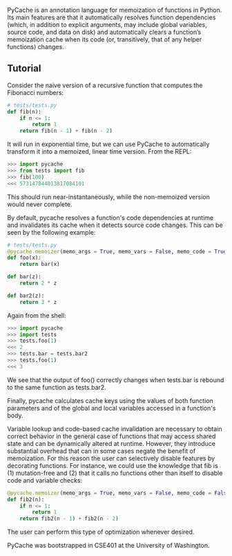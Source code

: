 PyCache is an annotation language for memoization of functions in Python. Its main features are that it automatically resolves function dependencies (which, in addition to explicit arguments, may include global variables, source code, and data on disk) and automatically clears a function’s memoization cache when its code (or, transitively, that of any helper functions) changes.


## Tutorial
Consider the naive version of a recursive function that computes the Fibonacci numbers:
```python
# tests/tests.py
def fib(n):
	if n <= 1:
		return 1
	return fib(n - 1) + fib(n - 2)
```
It will run in exponential time, but we can use PyCache to automatically transform it into a memoized, linear time version. From the REPL:
```python
>>> import pycache
>>> from tests import fib
>>> fib(100)
<<< 573147844013817084101
```
This should run near-instantaneously, while the non-memoized version would never complete.

By default, pycache resolves a function's code dependencies at runtime and invalidates its cache when it detects source code changes. This can be seen by the following example:
```python
# tests/tests.py
@pycache.memoizer(memo_args = True, memo_vars = False, memo_code = True)
def foo(x):
	return bar(x)

def bar(z):
	return 2 * z

def bar2(z):
	return 3 * z
```
Again from the shell:
```python
>>> import pycache
>>> import tests
>>> tests.foo(1)
<<< 2
>>> tests.bar = tests.bar2
>>> tests.foo(1)
<<< 3
```
We see that the output of foo() correctly changes when tests.bar is rebound to the same function as tests.bar2. 

Finally, pycache calculates cache keys using the values of both function parameters and of the global and local variables accessed in a function's body.

Variable lookup and code-based cache invalidation are necessary to obtain correct behavior in the general case of functions that may access shared state and can be dynamically altered at runtime. However, they introduce substantial overhead that can in some cases negate the benefit of memoization. For this reason the user can selectively disable features by decorating functions. For instance, we could use the knowledge that fib is (1) mutation-free and (2) that it calls no functions other than itself to disable code and variable checks:
```python
@pycache.memoizer(memo_args = True, memo_vars = False, memo_code = False)
def fib2(n):
	if n <= 1:
		return 1
	return fib2(n - 1) + fib2(n - 2)
```
The user can perform this type of optimization whenever desired.

PyCache was bootstrapped in CSE401 at the University of Washington.
